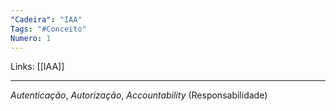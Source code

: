 ```yaml
---
"Cadeira": "IAA"
Tags: "#Conceito"
Numero: 1
---
```

Links: [[IAA]]
___ 
*Autenticação*, *Autorização*, *Accountability* (Responsabilidade)